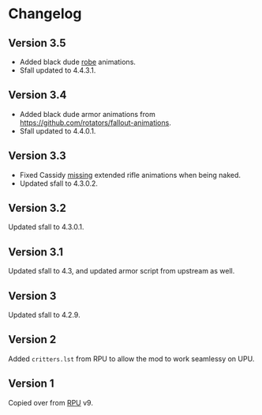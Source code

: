 # Changelog

## Version 3.5

- Added black dude [robe](https://github.com/BGforgeNet/Fallout2_NPC_Armor/issues/5) animations.
- Sfall updated to 4.4.3.1.

## Version 3.4

- Added black dude armor animations from https://github.com/rotators/fallout-animations.
- Sfall updated to 4.4.0.1.

## Version 3.3

- Fixed Cassidy [missing](https://forums.bgforge.net/viewtopic.php?f=39&p=1000#p999) extended rifle animations when being naked.
- Updated sfall to 4.3.0.2.

## Version 3.2

Updated sfall to 4.3.0.1.

## Version 3.1

Updated sfall to 4.3, and updated armor script from upstream as well.

## Version 3

Updated sfall to 4.2.9.

## Version 2

Added `critters.lst` from RPU to allow the mod to work seamlessy on UPU.

## Version 1

Copied over from [RPU](https://github.com/BGforgeNet/Fallout2_Restoration_Project) v9.
